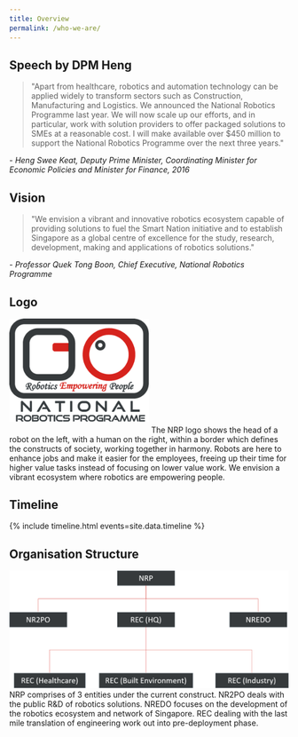 ```yaml
---
title: Overview
permalink: /who-we-are/
---
```

## Speech by DPM Heng  
> "Apart from healthcare, robotics and automation technology can be applied widely to transform sectors such as Construction, Manufacturing and Logistics. We announced the National Robotics Programme last year. We will now scale up our efforts, and in particular, work with solution providers to offer packaged solutions to SMEs at a reasonable cost. I will make available over $450 million to support the National Robotics Programme over the next three years."
  
\- *Heng Swee Keat, Deputy Prime Minister, Coordinating Minister for Economic Policies and Minister for Finance, 2016*  

## Vision  
>"We envision a vibrant and innovative robotics ecosystem capable of providing solutions to fuel the Smart Nation initiative and to establish Singapore as a global centre of excellence for the study, research, development, making and applications of robotics solutions."  
  
\- *Professor Quek Tong Boon, Chief Executive, National Robotics Programme*  
  
## Logo
<img style="max-width:50%;margin-bottom:20px;" src="/images/nrp-logo.png">
The NRP logo shows the head of a robot on the left, with a human on the right, within a border which defines the constructs of society, working together in harmony. Robots are here to enhance jobs and make it easier for the employees, freeing up their time for higher value tasks instead of focusing on lower value work. We envision a vibrant ecosystem where robotics are empowering people.
  
## Timeline  
  
{% include timeline.html events=site.data.timeline %}
  
## Organisation Structure  
![NRP Organisation Structure](/images/orgstruct.png)
NRP comprises of 3 entities under the current construct. NR2PO deals with the public R&D of robotics solutions. NREDO focuses on the development of the robotics ecosystem and network of Singapore. REC dealing with the last mile translation of engineering work out into pre-deployment phase.